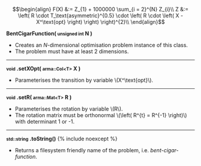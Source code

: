 $$\begin{align}
F(X) &:= Z_{1} + 1000000 \sum_{i = 2}^{N} Z_{i}\\
Z &:= \left( R \cdot T_\text{asymmetric}^{0.5} \cdot \left( R \cdot \left( X - X^\text{opt} \right) \right) \right)^{2}\\
\end{align}$$

**BentCigarFunction( <small>unsigned int</small> N )**

- Creates an *N*-dimensional optimisation problem instance of this class.
- The problem must have at least 2 dimensions.

---
**<small>void</small> .setXOpt( <small>arma::Col&lt;T&gt;</small> X )**

- Parameterises the transition by variable \\(X^\text{opt}\\).

---
**<small>void</small> .setR( <small>arma::Mat&lt;T&gt;</small> R )**

- Parameterises the rotation by variable \\(R\\).
- The rotation matrix must be orthonormal \\(\left( R^{t} = R^{-1} \right)\\) with determinant 1 or -1.

---
**<small>std::string</small> .toString()** {% include noexcept %}

- Returns a filesystem friendly name of the problem, i.e. *bent-cigar-function*.